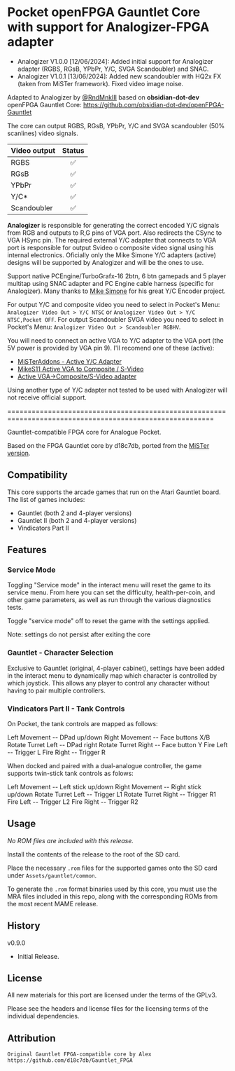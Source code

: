# Pocket openFPGA Gauntlet Core with support for Analogizer-FPGA adapter
* Analogizer V1.0.0 [12/06/2024]: Added initial support for Analogizer adapter (RGBS, RGsB, YPbPr, Y/C, SVGA Scandoubler) and SNAC.
* Analogizer V1.0.1 [13/06/2024]: Added new scandoubler with HQ2x FX (taken from MiSTer framework). Fixed video image noise.
  
Adapted to Analogizer by [@RndMnkIII](https://github.com/RndMnkIII) based on **obsidian-dot-dev** openFPGA Gauntlet Core:
https://github.com/obsidian-dot-dev/openFPGA-Gauntlet

The core can output RGBS, RGsB, YPbPr, Y/C and SVGA scandoubler (50% scanlines) video signals.

| Video output | Status |
| :----------- | :----: |
| RGBS         |  ✅    |
| RGsB         |  ✅    |
| YPbPr        |  ✅    |
| Y/C*         |  ✅    |
| Scandoubler  |  ✅    |


**Analogizer** is responsible for generating the correct encoded Y/C signals from RGB and outputs to R,G pins of VGA port. Also redirects the CSync to VGA HSync pin.
The required external Y/C adapter that connects to VGA port is responsible for output Svideo o composite video signal using his internal electronics. Oficially
only the Mike Simone Y/C adapters (active) designs will be supported by Analogizer and will be the ones to use.

Support native PCEngine/TurboGrafx-16 2btn, 6 btn gamepads and 5 player multitap using SNAC adapter
and PC Engine cable harness (specific for Analogizer). Many thanks to [Mike Simone](https://github.com/MikeS11/MiSTerFPGA_YC_Encoder) for his great Y/C Encoder project.

For output Y/C and composite video you need to select in Pocket's Menu: `Analogizer Video Out > Y/C NTSC` or `Analogizer Video Out > Y/C NTSC,Pocket OFF`.
For output Scandoubler SVGA video you need to select in Pocket's Menu: `Analogizer Video Out > Scandoubler RGBHV`.

You will need to connect an active VGA to Y/C adapter to the VGA port (the 5V power is provided by VGA pin 9). I'll recomend one of these (active):
* [MiSTerAddons - Active Y/C Adapter](https://misteraddons.com/collections/parts/products/yc-active-encoder-board/)
* [MikeS11 Active VGA to Composite / S-Video](https://ultimatemister.com/product/mikes11-active-composite-svideo/)
* [Active VGA->Composite/S-Video adapter](https://antoniovillena.com/product/mikes1-vga-composite-adapter/)

Using another type of Y/C adapter not tested to be used with Analogizer will not receive official support.

=========================================================================================================

Gauntlet-compatible FPGA core for Analogue Pocket.

Based on the FPGA Gauntlet core by d18c7db, ported from the [MiSTer version](https://github.com/MiSTer-devel/Arcade-Gauntlet_MiSTer).

## Compatibility

This core supports the arcade games that run on the Atari Gauntlet board.  The list of games includes:

* Gauntlet (both 2 and 4-player versions)
* Gauntlet II (both 2 and 4-player versions)
* Vindicators Part II

## Features

### Service Mode

Toggling "Service mode" in the interact menu will reset the game to its service menu.  From here you can set the difficulty, health-per-coin, and other game parameters, as well as run through the various diagnostics tests.

Toggle "service mode" off to reset the game with the settings applied.  

Note: settings do not persist after exiting the core

### Gauntlet - Character Selection

Exclusive to Gauntlet (original, 4-player cabinet), settings have been added in the interact menu to dynamically map which character is controlled by which joystick.  This allows any player to control any character without having to pair multiple controllers.

### Vindicators Part II - Tank Controls

On Pocket, the tank controls are mapped as follows:

Left Movement -- DPad up/down
Right Movement -- Face buttons X/B
Rotate Turret Left -- DPad right
Rotate Turret Right -- Face button Y
Fire Left -- Trigger L
Fire Right -- Trigger R

When docked and paired with a dual-analogue controller, the game supports twin-stick tank controls as folows:

Left Movement -- Left stick up/down
Right Movement -- Right stick up/down
Rotate Turret Left -- Trigger L1
Rotate Turret Right -- Trigger R1
Fire Left -- Trigger L2
Fire Right -- Trigger R2

## Usage

*No ROM files are included with this release.*  

Install the contents of the release to the root of the SD card.

Place the necessary `.rom` files for the supported games onto the SD card under `Assets/gauntlet/common`.

To generate the `.rom` format binaries used by this core, you must use the MRA files included in this repo, along with the corresponding ROMs from the most recent MAME release.

## History

v0.9.0
* Initial Release.

## License

All new materials for this port are licensed under the terms of the GPLv3.

Please see the headers and license files for the licensing terms of the individual dependencies.

## Attribution

```
Original Gauntlet FPGA-compatible core by Alex 
https://github.com/d18c7db/Gauntlet_FPGA
```